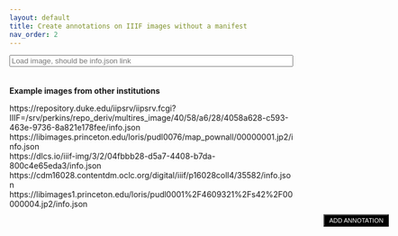 ```yaml
---
layout: default
title: Create annotations on IIIF images without a manifest
nav_order: 2
---
```

<form id="enteriiifitem" style="padding-bottom: 20px">
<input style="width:100%" type="text" name="iiifurl" id="iiifurl" placeholder="Load image, should be info.json link">
</form>
<p><b>Example images from other institutions</b></p>
<a onclick="localStorage.setItem('osviewer', 'https://repository.duke.edu/iipsrv/iipsrv.fcgi?IIIF=/srv/perkins/repo_deriv/multires_image/40/58/a6/28/4058a628-c593-463e-9736-8a821e178fee/info.json'); location.reload()">https://repository.duke.edu/iipsrv/iipsrv.fcgi?IIIF=/srv/perkins/repo_deriv/multires_image/40/58/a6/28/4058a628-c593-463e-9736-8a821e178fee/info.json</a><br>
<a onclick="localStorage.saetItem('osviewer', 'https://libimages.princeton.edu/loris/pudl0076/map_pownall/00000001.jp2/info.json'); location.reload()">https://libimages.princeton.edu/loris/pudl0076/map_pownall/00000001.jp2/info.json</a><br>
<a onclick="localStorage.setItem('osviewer', 'https://dlcs.io/iiif-img/3/2/04fbbb28-d5a7-4408-b7da-800c4e65eda3/info.json'); location.reload()">https://dlcs.io/iiif-img/3/2/04fbbb28-d5a7-4408-b7da-800c4e65eda3/info.json</a><br>
<a onclick="localStorage.setItem('osviewer', 'https://cdm16028.contentdm.oclc.org/digital/iiif/p16028coll4/35582/info.json'); location.reload()">https://cdm16028.contentdm.oclc.org/digital/iiif/p16028coll4/35582/info.json</a><br>
<a onclick="localStorage.setItem('osviewer', 'https://libimages1.princeton.edu/loris/pudl0001%2F4609321%2Fs42%2F00000004.jp2/info.json'); location.reload()">https://libimages1.princeton.edu/loris/pudl0001%2F4609321%2Fs42%2F00000004.jp2/info.json</a><br>

<script src="https://annotorious.github.io/js/openseadragon/openseadragon.min.js"></script>
<script src="https://annotorious.github.io/latest/annotorious.min.js"></script>
<script src="https://annotorious.github.io/js/highlight.js"></script>
<script type="text/javascript" src="https://annotorious.github.io/latest/anno-fancybox.min.js"></script>
<link rel="stylesheet" type="text/css" href="https://annotorious.github.io/latest/themes/dark/annotorious-dark.css">
<div id="openseadragon" class="viewer"></div>
<button id="map-annotate-button" onclick="anno.activateSelector();" href="#">
  ADD ANNOTATION
</button>

<script>
document.getElementById("enteriiifitem").onsubmit= function() {
  localStorage.setItem('osviewer', document.getElementById("iiifurl").value);
  location.reload();
  return false;
}

document.getElementById("openseadragon").addEventListener("load", getUrl());
function heighwidth (tilesource) {
  $.ajax({
    type : "get",
    url : tilesource,
    success : function(data) {
      var height = data['height'];
      var width = data['width'];
      loadanno(tilesource, height, width)
    }
  });
}

function getUrl() {
  var tilesource = localStorage['osviewer'] ? localStorage['osviewer'] : 'https://repository.duke.edu/iipsrv/iipsrv.fcgi?IIIF=/srv/perkins/repo_deriv/multires_image/40/58/a6/28/4058a628-c593-463e-9736-8a821e178fee/info.json';
  heighwidth(tilesource)
}

function loadanno(tilesource, height, width) {
  var baseurl = tilesource.split("/info.json")[0]
  var aspect_ratio = width/height;
  var tilesources = {
    type: 'legacy-image-pyramid',
    levels: [{
      url: `${baseurl}/full/full/0/default.jpg`,
      height: height,
      width: width
    }]
  }
  var viewer = OpenSeadragon({
    id: "openseadragon",
    prefixUrl: "https://annotorious.github.io/js/openseadragon/images/",
    showNavigator: false,
    tileSources: tilesources
  });
  anno.makeAnnotatable(viewer);
  annotorious.plugin.addTags = function() { }
  annotorious.plugin.addTags.prototype.onInitAnnotator = function(annotator) {
    annotator.editor.addField(function(annotation) {
      var tags = annotation ? annotation.tags : '';
      return 'Tags: <input type="text" name="tags" id="tags" value="' + tags + '">'
    });
    annotator.popup.addField(function(annotation) {
      return '<em style="color: white">Tags: ' + annotation.tags + '</em>';
    })
  }
  anno.addPlugin('addTags', {});
    annotorious.plugin.selectType = function() { }
    annotorious.plugin.selectType.prototype.onInitAnnotator = function(annotator) {
      annotator.editor.addField(function(annotation) {
        var shapetype = annotation ? annotation.shapetype : 'rect';
        return 'Type: <input type="text" name="shapetype" id="shapetype" value="' + shapetype + '">'
      });
      annotator.popup.addField(function(annotation) {
        return '<em style="color: white">Type: ' + annotation.shapetype + '</em>';
      })
  }
  anno.addPlugin('selectType', {});
  var matching = {}
  anno.showAnnotations(viewer)
  viewer.addHandler('open', function(){
    var all_annos = []
    {% for annotation in site.annotations %}
      var annotation = JSON.parse({{annotation.content | jsonify}})
      if (annotation['@context'].indexOf('w3') > -1 && annotation.target && tilesource.indexOf(annotation.target.id.split("#xywh=")[0]) > -1){
        all_annos.push(annotation)
        var xywh = annotation.target.id.split("#xywh=").slice(-1)[0].split(",");
        var cords = viewer.viewport.imageToViewportRectangle(xywh[0], xywh[1], xywh[2], xywh[3]);
        var id = `${cords['x'].toFixed(2)}${cords['y'].toFixed(2)}${cords['width'].toFixed(2)}${cords['height'].toFixed(2)}`
        matching[id] = "{{annotation.slug}}"
        var loadanno = {}
        loadanno['src'] = 'dzi://openseadragon/something'
        body = Array.isArray(annotation['body']) ? annotation['body'] : [annotation['body']];
        var tags = []
        for (var jar=0; jar<body.length; jar++){
          if(body[jar]['purpose'] != 'tagging'){
            loadanno['text'] = body[jar]['value'];
            loadanno['shapetype'] = body[jar]['selector'] ? body[jar]['selector']['value'] : 'rect';
          } else {
            tags.push(body[jar]['value'])
          }
        }
        loadanno['shapes'] = [{"type": "rect", "geometry": cords}]
        loadanno['tags'] = tags.join(", ");
        anno.addAnnotation(loadanno)
      }
    {% endfor %}
    localStorage.setItem(tilesource, JSON.stringify(all_annos))
  });

  anno.addHandler('onAnnotationCreated', function(annotation) {
    var annotation_text = buildAnno(annotation, tilesource)
    var id = `${annotation['shapes'][0]['geometry']['x'].toFixed(2)}${annotation['shapes'][0]['geometry']['y'].toFixed(2)}${annotation['shapes'][0]['geometry']['width'].toFixed(2)}${annotation['shapes'][0]['geometry']['height'].toFixed(2)}`;
    if (localStorage[tilesource]) {
      var existing = JSON.parse(localStorage[tilesource])
      annotation_text = _.uniq(existing.concat(annotation_text))
    }
    matching[id] = baseurl.split("/").slice(-1)[0] + '-' + annotation_text.length;
    localStorage.setItem(tilesource, JSON.stringify(annotation_text))
    create_items('{{site.api_server}}', '{{site.url}}{{site.baseurl}}')
  });

  anno.addHandler('onAnnotationUpdated', function(annotation) {
    var annotation_text = buildAnno(annotation, tilesource)
    var existing = JSON.parse(localStorage[tilesource])
    var id = `${annotation['shapes'][0]['geometry']['x'].toFixed(2)}${annotation['shapes'][0]['geometry']['y'].toFixed(2)}${annotation['shapes'][0]['geometry']['width'].toFixed(2)}${annotation['shapes'][0]['geometry']['height'].toFixed(2)}`;
    var position = parseInt(matching[id].split("-").slice(-1)[0]) - 1;
    existing[position] = annotation_text[0];
    localStorage.setItem(tilesource, JSON.stringify(existing))
    create_items('{{site.api_server}}', '{{site.url}}{{site.baseurl}}')
  });

  anno.addHandler('onAnnotationRemoved', function(annotation) {
    var annotation_text = buildAnno(annotation, tilesource)
    var existing = JSON.parse(localStorage[tilesource])
    var id = `${annotation['shapes'][0]['geometry']['x'].toFixed(2)}${annotation['shapes'][0]['geometry']['y'].toFixed(2)}${annotation['shapes'][0]['geometry']['width'].toFixed(2)}${annotation['shapes'][0]['geometry']['height'].toFixed(2)}`;
    var position = parseInt(matching[id].split("-").slice(-1)[0]) - 1;
    existing.splice(position, 1)
    anno.removeAnnotation(annotation)
    var delete_list = existing.length == 0 ? true : false;
    if (existing.length == 0){
      localStorage.removeItem(tilesource)
    } else {
      localStorage.setItem(tilesource, JSON.stringify(existing))
    }
    create_items('{{site.api_server}}', '{{site.url}}{{site.baseurl}}')
    delete_items(`${baseurl.split("/").slice(-1)[0]}-${existing.length+1}`, '{{site.api_server}}', delete_list)
  });

  function buildAnno(annotation, tilesource){
    var boundingrect = annotorious['geometry'].getBoundingRect(annotation.shapes[0]).geometry
    var tags = getTags()
    var rect =  new OpenSeadragon.Rect(boundingrect['x'], boundingrect['y'], boundingrect['width'], boundingrect['height'])
    var imageitems = viewer.viewport.viewportToImageRectangle(rect)
    var targetid = baseurl + `#xywh=${parseInt(imageitems['x'])},${parseInt(imageitems['y'])},${parseInt(imageitems['width'])},${parseInt(imageitems['height'])}`
    var shape_type = document.getElementById("shapetype") ? document.getElementById("shapetype").value : "";
    var annotation_data = annotation.text;
    var body = [{
      "value": `${annotation_data}`,
      "type": "TextualBody",
      "format": "text/html",
      "selector": {
        "type": "FragmentSelector",
        "value": `${shape_type}`
      }
    }]
    body = body.concat(tags)
    var annotation = [{
      "type": "Annotation",
      "@context": "http://www.w3.org/ns/anno.jsonld",
      "body": body,
      "target": {
        "id": `${targetid}`,
        "type": "Image"
      }
    }]
    return annotation
  }
}
function getTags() {
  var tagging_json = [];
  if(document.getElementById("tags")){
    var tags =  document.getElementById("tags").value.split(",")
    for (var i=0; i<tags.length; i++){
      if (tags[i].trim()){
        tagging_json.push({
          "value": tags[i].trim(),
          "type": "TextualBody",
          "purpose": "tagging",
          "format": "text/plain"
        })
      }
    }
  }
  return tagging_json;
}
</script>
<style>
  #openseadragon {
    height: 55em;
    width: 93%;
    position: absolute;
  }

  #map-annotate-button {
    position:absolute;
    right: 0;
    margin: 10px;
    margin-right: calc(6%);
    background-color:#000;
    color:#fff;
    padding:3px 8px;
    z-index:10000;
    font-size:11px;
    text-decoration:none;
  }
</style>
